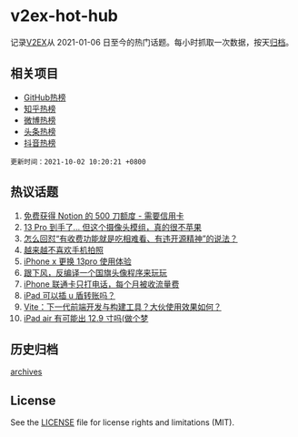 # v2ex-hot-hub

 记录[V2EX](https://www.v2ex.com/)从 2021-01-06 日至今的热门话题。每小时抓取一次数据，按天[归档](archives)。
 
 ## 相关项目

- [GitHub热榜](https://github.com/snaildev/github-hot-hub)
- [知乎热榜](https://github.com/snaildev/zhihu-hot-hub)
- [微博热榜](https://github.com/snaildev/weibo-hot-hub)
- [头条热榜](https://github.com/snaildev/toutiao-hot-hub)
- [抖音热榜](https://github.com/snaildev/douyin-hot-hub)


 `更新时间：2021-10-02 10:20:21 +0800`

## 热议话题

1. [免费获得 Notion 的 500 刀额度 - 需要信用卡](https://www.v2ex.com/t/805575)
1. [13 Pro 到手了... 但这个摄像头模组，真的很不苹果](https://www.v2ex.com/t/805539)
1. [怎么回怼“有收费功能就是吃相难看、有违开源精神”的说法？](https://www.v2ex.com/t/805544)
1. [越来越不喜欢手机拍照](https://www.v2ex.com/t/805531)
1. [iPhone x 更换 13pro 使用体验](https://www.v2ex.com/t/805550)
1. [跟下风，反编译一个国旗头像程序来玩玩](https://www.v2ex.com/t/805551)
1. [iPhone 联通卡只打电话，每个月被收流量费](https://www.v2ex.com/t/805563)
1. [iPad 可以插 u 盾转账吗？](https://www.v2ex.com/t/805556)
1. [Vite：下一代前端开发与构建工具？大伙使用效果如何？](https://www.v2ex.com/t/805583)
1. [iPad air 有可能出 12.9 寸吗(做个梦](https://www.v2ex.com/t/805547)

## 历史归档

[archives](archives)

## License

See the [LICENSE](LICENSE) file for license rights and limitations (MIT).

